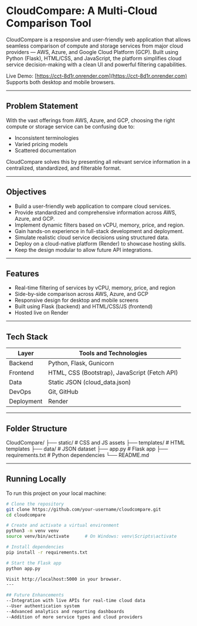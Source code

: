 # CloudCompare: A Multi-Cloud Comparison Tool

CloudCompare is a responsive and user-friendly web application that allows seamless comparison of compute and storage services from major cloud providers — AWS, Azure, and Google Cloud Platform (GCP). Built using Python (Flask), HTML/CSS, and JavaScript, the platform simplifies cloud service decision-making with a clean UI and powerful filtering capabilities.

Live Demo: [https://cct-8d1r.onrender.com](https://cct-8d1r.onrender.com)  
Supports both desktop and mobile browsers.

---

## Problem Statement

With the vast offerings from AWS, Azure, and GCP, choosing the right compute or storage service can be confusing due to:

- Inconsistent terminologies
- Varied pricing models
- Scattered documentation

CloudCompare solves this by presenting all relevant service information in a centralized, standardized, and filterable format.

---

## Objectives

- Build a user-friendly web application to compare cloud services.
- Provide standardized and comprehensive information across AWS, Azure, and GCP.
- Implement dynamic filters based on vCPU, memory, price, and region.
- Gain hands-on experience in full-stack development and deployment.
- Simulate realistic cloud service decisions using structured data.
- Deploy on a cloud-native platform (Render) to showcase hosting skills.
- Keep the design modular to allow future API integrations.

---

## Features

- Real-time filtering of services by vCPU, memory, price, and region
- Side-by-side comparison across AWS, Azure, and GCP
- Responsive design for desktop and mobile screens
- Built using Flask (backend) and HTML/CSS/JS (frontend)
- Hosted live on Render

---

## Tech Stack

| Layer       | Tools and Technologies                        |
|-------------|-----------------------------------------------|
| Backend     | Python, Flask, Gunicorn                       |
| Frontend    | HTML, CSS (Bootstrap), JavaScript (Fetch API)|
| Data        | Static JSON (cloud_data.json)                 |
| DevOps      | Git, GitHub                                   |
| Deployment  | Render                                        |

---

## Folder Structure
CloudCompare/
├── static/ # CSS and JS assets
├── templates/ # HTML templates
├── data/ # JSON dataset
├── app.py # Flask app
├── requirements.txt # Python dependencies
└── README.md

---

## Running Locally

To run this project on your local machine:

```bash
# Clone the repository
git clone https://github.com/your-username/cloudcompare.git
cd cloudcompare

# Create and activate a virtual environment
python3 -m venv venv
source venv/bin/activate      # On Windows: venv\Scripts\activate

# Install dependencies
pip install -r requirements.txt

# Start the Flask app
python app.py

Visit http://localhost:5000 in your browser.
---

## Future Enhancements
--Integration with live APIs for real-time cloud data
--User authentication system
--Advanced analytics and reporting dashboards
--Addition of more service types and cloud providers
